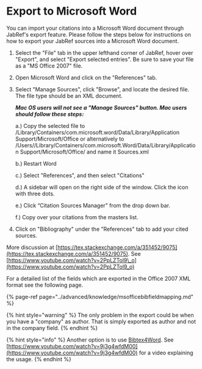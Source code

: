 # Export to Microsoft Word

You can import your citations into a Microsoft Word document through JabRef's export feature. Please follow the steps below for instructions on how to export your JabRef sources into a Microsoft Word document.

1. Select the "File" tab in the upper lefthand corner of JabRef, hover over "Export", and select "Export selected entries". Be sure to save your file as a "MS Office 2007" file. 
2. Open Microsoft Word and click on the "References" tab.
3. Select "Manage Sources", click "Browse", and locate the desired file. The file type should be an XML document. 

      ***Mac OS users will not see a "Manage Sources" button. Mac users should follow these steps:***

      a.) Copy the selected file to /Library/Containers/com.microsoft.word/Data/Library/Application Support/Microsoft/Office or alternatively to
      /Users/<username>/Library/Containers/com.microsoft.Word/Data/Library/Application Support/Microsoft/Office/ and name it Sources.xml

      b.) Restart Word

      c.) Select "References", and then select "Citations"

      d.) A sidebar will open on the right side of the window. Click the icon with three dots. 

      e.) Click “Citation Sources Manager” from the drop down bar. 
      
      f.) Copy over your citations from the masters list.  
4. Click on "Bibliography" under the "References" tab to add your cited sources.


More discussion at [https://tex.stackexchange.com/a/351452/9075](https://tex.stackexchange.com/a/351452/9075). See [https://www.youtube.com/watch?v=2PpLZTol9\_o](https://www.youtube.com/watch?v=2PpLZTol9_o)

For a detailed list of the fields which are exported in the Office 2007 XML format see the following page.

{% page-ref page="../advanced/knowledge/msofficebibfieldmapping.md" %}

{% hint style="warning" %}
The only problem in the export could be when you have a "company" as author. That is simply exported as author and not in the company field.
{% endhint %}

{% hint style="info" %}
Another option is to use [Bibtex4Word](http://www.ee.ic.ac.uk/hp/staff/dmb/perl/index.html). See [https://www.youtube.com/watch?v=9j3g4wfdM00](https://www.youtube.com/watch?v=9j3g4wfdM00) for a video explaining the usage.
{% endhint %}
